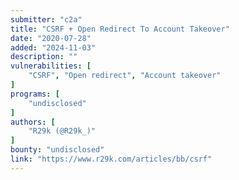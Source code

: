 ```yaml
---
submitter: "c2a"
title: "CSRF + Open Redirect To Account Takeover"
date: "2020-07-28"
added: "2024-11-03"
description: ""
vulnerabilities: [
    "CSRF", "Open redirect", "Account takeover"
]
programs: [
    "undisclosed"
]
authors: [
    "R29k (@R29k_)"
]
bounty: "undisclosed"
link: "https://www.r29k.com/articles/bb/csrf"
---
```





